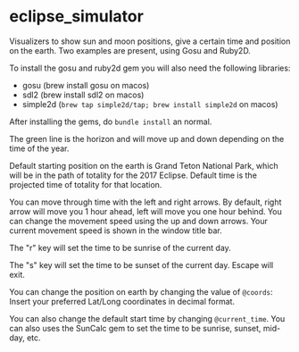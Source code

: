 # eclipse_simulator

Visualizers to show sun and moon positions, give a certain time and position on
the earth. Two examples are present, using Gosu and Ruby2D.

To install the gosu and ruby2d gem you will also need the following libraries:
* gosu (brew install gosu on macos)
* sdl2 (brew install sdl2 on macos)
* simple2d (`brew tap simple2d/tap; brew install simple2d` on macos)

After installing the gems, do `bundle install` an normal.

The green line is the horizon and will move up and down depending on the time
of the year.

Default starting position on the earth is Grand Teton National Park, which
will be in the path of totality for the 2017 Eclipse. Default time is the
projected time of totality for that location.

You can move through time with the left and right arrows. By default, right
arrow will move you 1 hour ahead, left will move you one hour behind. You can
change the movement speed using the up and down arrows. Your current movement
speed is shown in the window title bar.

The "r" key will set the time to be sunrise of the current day.

The "s" key will set the time to be sunset of the current day.
Escape will exit.

You can change the position on earth by changing the value of `@coords`:
Insert your preferred Lat/Long coordinates in decimal format.

You can also change the default start time by changing `@current_time`. You can
also uses the SunCalc gem to set the time to be sunrise, sunset, mid-day, etc.
